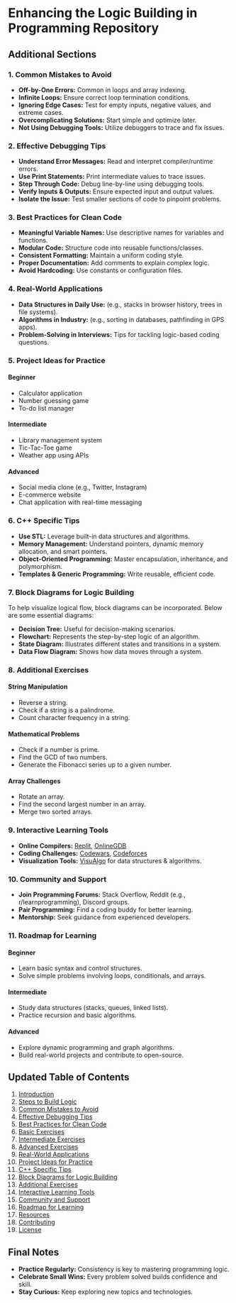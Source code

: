 
# Enhancing the **Logic Building in Programming** Repository


## Additional Sections

### 1. **Common Mistakes to Avoid**
- **Off-by-One Errors:** Common in loops and array indexing.
- **Infinite Loops:** Ensure correct loop termination conditions.
- **Ignoring Edge Cases:** Test for empty inputs, negative values, and extreme cases.
- **Overcomplicating Solutions:** Start simple and optimize later.
- **Not Using Debugging Tools:** Utilize debuggers to trace and fix issues.

### 2. **Effective Debugging Tips**
- **Understand Error Messages:** Read and interpret compiler/runtime errors.
- **Use Print Statements:** Print intermediate values to trace issues.
- **Step Through Code:** Debug line-by-line using debugging tools.
- **Verify Inputs & Outputs:** Ensure expected input and output values.
- **Isolate the Issue:** Test smaller sections of code to pinpoint problems.

### 3. **Best Practices for Clean Code**
- **Meaningful Variable Names:** Use descriptive names for variables and functions.
- **Modular Code:** Structure code into reusable functions/classes.
- **Consistent Formatting:** Maintain a uniform coding style.
- **Proper Documentation:** Add comments to explain complex logic.
- **Avoid Hardcoding:** Use constants or configuration files.

### 4. **Real-World Applications**
- **Data Structures in Daily Use:** (e.g., stacks in browser history, trees in file systems).
- **Algorithms in Industry:** (e.g., sorting in databases, pathfinding in GPS apps).
- **Problem-Solving in Interviews:** Tips for tackling logic-based coding questions.

### 5. **Project Ideas for Practice**
#### Beginner
- Calculator application
- Number guessing game
- To-do list manager
#### Intermediate
- Library management system
- Tic-Tac-Toe game
- Weather app using APIs
#### Advanced
- Social media clone (e.g., Twitter, Instagram)
- E-commerce website
- Chat application with real-time messaging

### 6. **C++ Specific Tips**
- **Use STL:** Leverage built-in data structures and algorithms.
- **Memory Management:** Understand pointers, dynamic memory allocation, and smart pointers.
- **Object-Oriented Programming:** Master encapsulation, inheritance, and polymorphism.
- **Templates & Generic Programming:** Write reusable, efficient code.

### 7. **Block Diagrams for Logic Building**
To help visualize logical flow, block diagrams can be incorporated. Below are some essential diagrams:
- **Decision Tree:** Useful for decision-making scenarios.
- **Flowchart:** Represents the step-by-step logic of an algorithm.
- **State Diagram:** Illustrates different states and transitions in a system.
- **Data Flow Diagram:** Shows how data moves through a system.

### 8. **Additional Exercises**
#### String Manipulation
- Reverse a string.
- Check if a string is a palindrome.
- Count character frequency in a string.
#### Mathematical Problems
- Check if a number is prime.
- Find the GCD of two numbers.
- Generate the Fibonacci series up to a given number.
#### Array Challenges
- Rotate an array.
- Find the second largest number in an array.
- Merge two sorted arrays.

### 9. **Interactive Learning Tools**
- **Online Compilers:** [Replit](https://replit.com), [OnlineGDB](https://www.onlinegdb.com)
- **Coding Challenges:** [Codewars](https://www.codewars.com), [Codeforces](https://codeforces.com)
- **Visualization Tools:** [VisuAlgo](https://visualgo.net) for data structures & algorithms.

### 10. **Community and Support**
- **Join Programming Forums:** Stack Overflow, Reddit (e.g., r/learnprogramming), Discord groups.
- **Pair Programming:** Find a coding buddy for better learning.
- **Mentorship:** Seek guidance from experienced developers.

### 11. **Roadmap for Learning**
#### Beginner
- Learn basic syntax and control structures.
- Solve simple problems involving loops, conditionals, and arrays.
#### Intermediate
- Study data structures (stacks, queues, linked lists).
- Practice recursion and basic algorithms.
#### Advanced
- Explore dynamic programming and graph algorithms.
- Build real-world projects and contribute to open-source.


## Updated Table of Contents

1. [Introduction](#introduction)
2. [Steps to Build Logic](#steps-to-build-logic)
3. [Common Mistakes to Avoid](#common-mistakes-to-avoid)
4. [Effective Debugging Tips](#effective-debugging-tips)
5. [Best Practices for Clean Code](#best-practices-for-clean-code)
6. [Basic Exercises](#basic-exercises)
7. [Intermediate Exercises](#intermediate-exercises)
8. [Advanced Exercises](#advanced-exercises)
9. [Real-World Applications](#real-world-applications)
10. [Project Ideas for Practice](#project-ideas-for-practice)
11. [C++ Specific Tips](#c-specific-tips)
12. [Block Diagrams for Logic Building](#block-diagrams-for-logic-building)
13. [Additional Exercises](#additional-exercises)
14. [Interactive Learning Tools](#interactive-learning-tools)
15. [Community and Support](#community-and-support)
16. [Roadmap for Learning](#roadmap-for-learning)
17. [Resources](#resources)
18. [Contributing](#contributing)
19. [License](#license)


## Final Notes

- **Practice Regularly:** Consistency is key to mastering programming logic.
- **Celebrate Small Wins:** Every problem solved builds confidence and skill.
- **Stay Curious:** Keep exploring new topics and technologies.



